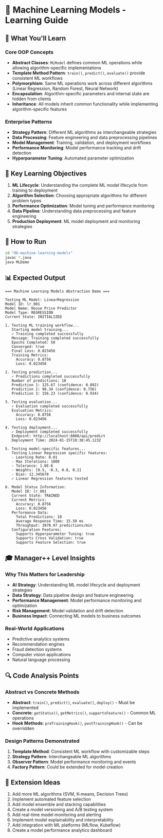 # 🤖 Machine Learning Models - Learning Guide

## 🎯 What You'll Learn

### Core OOP Concepts
- **Abstract Classes**: `MLModel` defines common ML operations while allowing algorithm-specific implementations
- **Template Method Pattern**: `train()`, `predict()`, `evaluate()` provide consistent ML workflows
- **Polymorphism**: Same ML operations work across different algorithms (Linear Regression, Random Forest, Neural Network)
- **Encapsulation**: Algorithm-specific parameters and internal state are hidden from clients
- **Inheritance**: All models inherit common functionality while implementing algorithm-specific features

### Enterprise Patterns
- **Strategy Pattern**: Different ML algorithms as interchangeable strategies
- **Data Processing**: Feature engineering and data preprocessing pipelines
- **Model Management**: Training, validation, and deployment workflows
- **Performance Monitoring**: Model performance tracking and drift detection
- **Hyperparameter Tuning**: Automated parameter optimization

## 🚀 Key Learning Objectives

1. **ML Lifecycle**: Understanding the complete ML model lifecycle from training to deployment
2. **Algorithm Selection**: Choosing appropriate algorithms for different problem types
3. **Performance Optimization**: Model tuning and performance monitoring
4. **Data Pipeline**: Understanding data preprocessing and feature engineering
5. **Production Deployment**: ML model deployment and monitoring strategies

## 🔧 How to Run

```bash
cd "06-machine-learning-models"
javac *.java
java MLDemo
```

## 📊 Expected Output

```
=== Machine Learning Models Abstraction Demo ===

Testing ML Model: LinearRegression
Model ID: lr_001
Model Name: House Price Predictor
Model Type: REGRESSION
Current State: INITIALIZED

1. Testing ML training workflow...
   Starting model training...
   ✓ Training completed successfully
   Message: Training completed successfully
   Epochs Completed: 50
   Converged: true
   Final Loss: 0.023456
   Training Metrics:
     Accuracy: 0.8756
     Loss: 0.023456

2. Testing prediction...
   ✓ Predictions completed successfully
   Number of predictions: 10
   Prediction 1: 125.67 (confidence: 0.892)
   Prediction 2: 98.34 (confidence: 0.756)
   Prediction 3: 156.23 (confidence: 0.934)

3. Testing evaluation...
   ✓ Evaluation completed successfully
   Evaluation Metrics:
     Accuracy: 0.8756
     Loss: 0.023456

4. Testing deployment...
   ✓ Deployment completed successfully
   Endpoint: http://localhost:8080/api/predict
   Deployment Time: 2024-01-15T10:30:45.123Z

5. Testing model-specific features...
   Testing Linear Regression specific features:
   - Learning Rate: 0.01
   - Max Iterations: 1000
   - Tolerance: 1.0E-6
   - Weights: [0.5, -0.3, 0.8, 0.2]
   - Bias: 12.345678
   ✓ Linear Regression features tested

6. Model Status Information:
   Model ID: lr_001
   Current State: TRAINED
   Current Metrics:
     Accuracy: 0.8756
     Loss: 0.023456
   Performance Data:
     Total Predictions: 10
     Average Response Time: 15.50 ms
     Throughput: 3870.97 predictions/min
   Configuration Features:
     Supports Hyperparameter Tuning: true
     Supports Cross Validation: true
     Supports Feature Selection: true
```

## 🎓 Manager++ Level Insights

### Why This Matters for Leadership
- **AI Strategy**: Understanding ML model lifecycle and deployment strategies
- **Data Strategy**: Data pipeline design and feature engineering
- **Performance Management**: Model performance monitoring and optimization
- **Risk Management**: Model validation and drift detection
- **Business Impact**: Connecting ML models to business outcomes

### Real-World Applications
- Predictive analytics systems
- Recommendation engines
- Fraud detection systems
- Computer vision applications
- Natural language processing

## 🔍 Code Analysis Points

### Abstract vs Concrete Methods
- **Abstract**: `train()`, `predict()`, `evaluate()`, `deploy()` - Must be implemented
- **Concrete**: `getStatus()`, `getMetrics()`, `supportsFeature()` - Common ML operations
- **Hook Methods**: `preTrainingHook()`, `postTrainingHook()` - Can be overridden

### Design Patterns Demonstrated
1. **Template Method**: Consistent ML workflow with customizable steps
2. **Strategy Pattern**: Interchangeable ML algorithms
3. **Observer Pattern**: Model performance monitoring and events
4. **Factory Pattern**: Could be extended for model creation

## 🚀 Extension Ideas

1. Add more ML algorithms (SVM, K-means, Decision Trees)
2. Implement automated feature selection
3. Add model ensemble and stacking capabilities
4. Create a model versioning and A/B testing system
5. Add real-time model monitoring and alerting
6. Implement model explainability and interpretability
7. Add integration with ML platforms (MLflow, Kubeflow)
8. Create a model performance analytics dashboard
